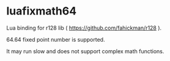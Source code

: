 # luafixmath64
Lua binding for r128 lib ( https://github.com/fahickman/r128 ).

64.64 fixed point number is supported.

It may run slow and does not support complex math functions.
